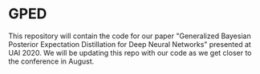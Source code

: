 # GPED
This repository will contain the code for our paper "Generalized Bayesian Posterior Expectation Distillation for Deep Neural Networks" presented at UAI 2020. We will be updating this repo with our code as we get closer to the conference in August.
